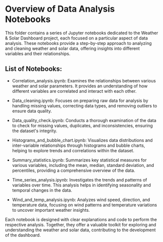 # Overview of Data Analysis Notebooks

This folder contains a series of Jupyter notebooks dedicated to the Weather & Solar Dashboard project, each focused on a particular aspect of data analysis. These notebooks provide a step-by-step approach to analyzing and cleaning weather and solar data, offering insights into different variables and their relationships.

## List of Notebooks:

  - Correlation_analysis.ipynb: Examines the relationships between various weather and solar parameters. It provides an understanding of how different variables are correlated and interact with each other.

  - Data_cleaning.ipynb: Focuses on preparing raw data for analysis by handling missing values, correcting data types, and removing outliers to ensure data quality.

  - Data_quality_check.ipynb: Conducts a thorough examination of the data to check for missing values, duplicates, and inconsistencies, ensuring the dataset's integrity.

  - Histograms_and_bubble_chart.ipynb: Visualizes data distributions and inter-variable relationships through histograms and bubble charts, helping to explore trends and correlations within the dataset.

  - Summary_statistics.ipynb: Summarizes key statistical measures for various variables, including the mean, median, standard deviation, and percentiles, providing a comprehensive overview of the data.

  - Time_series_analysis.ipynb: Investigates the trends and patterns of variables over time. This analysis helps in identifying seasonality and temporal changes in the data.

  - Wind_and_temp_analysis.ipynb: Analyzes wind speed, direction, and temperature data, focusing on wind patterns and temperature variations to uncover important weather insights.

Each notebook is designed with clear explanations and code to perform the respective analysis. Together, they offer a valuable toolkit for exploring and understanding the weather and solar data, contributing to the development of the dashboard.